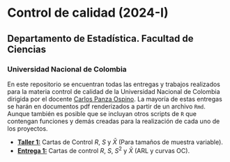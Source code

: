 # Control de calidad (2024-I)
## Departamento de Estadística. Facultad de Ciencias
### Universidad Nacional de Colombia

En este repositorio se encuentran todas las entregas y trabajos realizados para la materia control de calidad de la Universidad Nacional de Colombia dirigida por el docente 
[Carlos Panza Ospino](capanzao@unal.edu.co). La mayoría de estas entregas se harán en documentos pdf renderizados a partir de un archivo ```Rmd```. Aunque también es posible que se incluyan otros scripts de ```R``` que contengan funciones y demás creadas para la realización de cada uno de los proyectos.

- [**Taller 1:**](https://github.com/Mendivenson/Control-de-calidad/blob/main/Taller%201/Taller-1.pdf) Cartas de Control $R$, $S$ y $\bar{X}$ (Para tamaños de muestra variable).
- [**Entrega 1:**](https://github.com/Mendivenson/Control-de-calidad/blob/main/Entrega%201/Entrega-1.pdf) Cartas de control $R$, $S$, $S^2$ y $\bar{X}$ (ARL y curvas OC).
